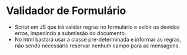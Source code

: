 # Validador de Formulário

- Script em JS que irá validar regras no formulário e exibir os devidos erros, impedindo a submissão do documento.
- No html bastará usar a classe pre-determinada e informar as regras, não sendo necessário reservar nenhum campo para as mensagens.
